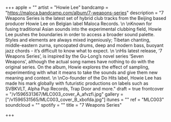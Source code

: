 +++
apple = ""
artist = "Howie Lee"
bandcamp = "https://maloca.bandcamp.com/album/7-weapons-series"
description = "7 Weapons Series is the latest set of hybrid club tracks from the Beijing based producer Howie Lee on Belgian label Maloca Records.   \n  \nKnown for fusing traditional Asian sounds into the experimental clubbing field, Howie Lee pushes the boundaries in order to access a broader sound palette. Styles and elements are always mixed ingeniously; Tibetan chanting, middle-eastern zurna, syncopated drums, deep and modern bass, buoyant jazz chords - it’s difficult to know what to expect.   \n  \nHis latest release, ‘7 Weapons Series’, is inspired by the Gu-Long’s novel series ‘Seven Weapons’, although the actual song names have nothing to do with the original series. On the album, Howie explores the effect of sampling, experimenting with what it means to take the sounds and give them new meaning and context.   \n  \nCo-founder of the Do Hits label, Howie Lee has made his mark globally with futuristic productions on labels such as SVBKVLT, Alpha Pup Records, Trap Door and more."
draft = true
frontcover = "/v1596531367/MLC003_cover_A_afvzfi.jpg"
gallery = ["/v1596531565/MLC003_cover_B_xbofda.jpg"]
itunes = ""
ref = "MLC003"
soundcloud = ""
spotify = ""
title = "7 Weapons Series"

+++

